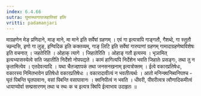 ```yaml
---
index: 6.4.66
sutra: घुमास्थागापाजहातिसां हलि
vritti: padamanjari
---
```


  माग्रहणेन मेङ् प्रणिदाने, माङ् माने, मा माने इति सर्वेषां ग्रहणम् । एवं गा इत्यत्रापि गाङ्गतौ, गैशब्दे, गा स्तुतौ च्छन्दसि, इणो गा लुङ्, इण्विदिक इति कक्तव्यम्, गाङ् लिटि इति सर्वेषां गारुपाणां ग्रहणम् गामादाग्रहणेष्वविशेषः इति वचनात् ।  जहतेरिति । ओहाक् त्यागे । जिहातेरिति । ओहाङ् गतौ इत्यस्य । भृञामित् इत्यभ्यासस्येत्वे सति जहातीति निर्देशो नोपपद्यते ।  कामं हागित्यपि निर्देशेन भवति जिहातेः प्रसङ्गः, तथा तु न कृतामित्येव ।  एतदेवत्यादि । यथा चैतज्ज्ञापकं तथा जनसनखनाम् इत्यत्रोक्तम् । ईत्वे वकारप्रतिषेधः, वकारस्य निमितभावेन प्रतिषेधो वकारप्रतिषेधः । वकारादावीत्यं न भवतीत्यर्थः । आतो मनिन्क्वनिब्वनिपश्च - घृतं पिबन्ति घृतपावानः, वसां पिबन्ति वसापावानः । क्वनिपीत्वं न भवति । धीवरी, पीवरीत्वत्र त्वौणादिकमीत्वं धायाप्योर्वा सम्प्रसारणम् तथा च स्थः क च इत्यत्र क्विपि ईत्वाभाव उदाहृतः ॥